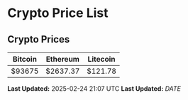 # Crypto Price List

## Crypto Prices
| Bitcoin | Ethereum | Litecoin |
| ------- | -------- | -------- |
| $93675 | $2637.37 | $121.78 |
**Last Updated:** 2025-02-24 21:07 UTC
**Last Updated:** $DATE$

